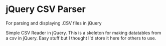 jQuery CSV Parser
=========

For parsing and displaying .CSV files in jQuery

Simple CSV Reader in jQuery. This is a skeleton for making datatables from a csv in jQuery. Easy stuff but I thought I'd store it here for others to use. 